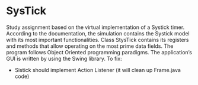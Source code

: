 # SysTick

Study assignment based on the virtual implementation of a Systick timer. According to the documentation, the simulation contains the Systick model with its most important functionalities. Class StysTick contains its registers and methods that allow operating on the most prime data fields. The program follows Object Oriented programming paradigms. The application’s GUI is written by using the Swing library. 
To fix:
- Sistick should implement Action Listener (it will clean up Frame.java code)
